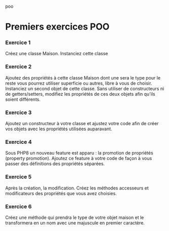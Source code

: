 poo

# Premiers exercices POO

### Exercice 1

Créez une classe Maison.
Instanciez cette classe

### Exercice 2

Ajoutez des propriétés à cette classe Maison dont une sera le type pour le reste vous pourrez utiliser superficie ou autres, libre à vous de choisir.
Instanciez un second objet de cette classe.
Sans utiliser de constructeurs ni de getters/setters, modifiez les propriétés de ces deux objets afin qu'ils soient différents.

### Exercice 3

Ajoutez un constructeur à votre classe et ajustez votre code afin de créer vos objets avec les propriétés utilisées auparavant.

### Exercice 4

Sous PHP8 un nouveau feature est apparu : la promotion de propriétés (property promotion). Ajoutez ce feature à votre code de façon à vous passer des définitions des propriétés séparées.

### Exercice 5

Après la création, la modification. Créez les méthodes accesseurs et modificateurs des propriétés que vous avez choisies.

### Exercice 6

Créez une méthode qui prendra le type de votre objet maison et le transformera en un nom avec une majuscule en premier caractère.
